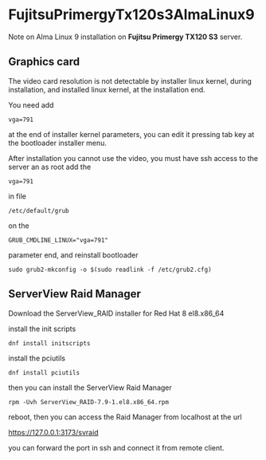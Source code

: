 # FujitsuPrimergyTx120s3AlmaLinux9
Note on Alma Linux 9 installation on **Fujitsu Primergy TX120 S3** server.

## Graphics card

The video card resolution is not detectable by installer linux kernel, during installation, and installed linux kernel, at the installation end.

You need add

`vga=791`

at the end of installer kernel parameters, you can edit it pressing tab key at the bootloader installer menu.

After installation you cannot use the video, you must have ssh access to the server an as root add the

`vga=791`

in file

`/etc/default/grub`

on the

`GRUB_CMDLINE_LINUX="vga=791"`

parameter end, and reinstall bootloader

`sudo grub2-mkconfig -o $(sudo readlink -f /etc/grub2.cfg)`

## ServerView Raid Manager

Download the ServerView_RAID installer for Red Hat 8 el8.x86_64

install the init scripts

`dnf install initscripts`

install the pciutils

`dnf install pciutils`

then you can install the ServerView Raid Manager

`rpm -Uvh ServerView_RAID-7.9-1.el8.x86_64.rpm`

reboot, then you can access the Raid Manager from localhost at the url

https://127.0.0.1:3173/svraid

you can forward the port in ssh and connect it from remote client.

